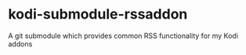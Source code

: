 # kodi-submodule-rssaddon
A git submodule which provides common RSS functionality for my Kodi addons
